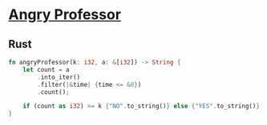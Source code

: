 # [Angry Professor](https://www.hackerrank.com/challenges/angry-professor/problem)

## Rust

```rust
fn angryProfessor(k: i32, a: &[i32]) -> String {
    let count = a
        .into_iter()
        .filter(|&time| {time <= &0})
        .count();

    if (count as i32) >= k {"NO".to_string()} else {"YES".to_string()}
}
```
